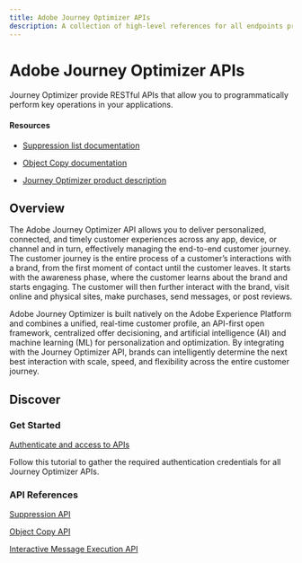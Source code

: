 ```yaml
---
title: Adobe Journey Optimizer APIs
description: A collection of high-level references for all endpoints provided by Adobe Journey Optimizer APIs.
---
```


<Hero slots="heading, text"/> 

# Adobe Journey Optimizer APIs

Journey Optimizer provide RESTful APIs that allow you to programmatically perform key operations in your applications.

<Resources slots="heading, links"/>

#### Resources

* [Suppression list documentation](https://experienceleague.adobe.com/docs/journey-optimizer/using/reporting/deliverability/suppression-list.html)

* [Object Copy documentation](https://experienceleague.adobe.com/docs/journey-optimizer/using/access-control/sandboxes.html)

* [Journey Optimizer product description](https://helpx.adobe.com/legal/product-descriptions/adobe-journey-optimizer.html)

## Overview

The Adobe Journey Optimizer API allows you to deliver personalized, connected, and timely customer experiences across any app, device, or channel and in turn, effectively managing the end-to-end customer journey. The customer journey is the entire process of a customer’s interactions with a brand, from the first moment of contact until the customer leaves. It starts with the awareness phase, where the customer learns about the brand and starts engaging. The customer will then further interact with the brand, visit online and physical sites, make purchases, send messages, or post reviews.

Adobe Journey Optimizer is built natively on the Adobe Experience Platform and combines a unified, real-time customer profile, an API-first open framework, centralized offer decisioning, and artificial intelligence (AI) and machine learning (ML) for personalization and optimization. By integrating with the Journey Optimizer API, brands can intelligently determine the next best interaction with scale, speed, and flexibility across the entire customer journey. 

## Discover 

<DiscoverBlock slots="heading, link, text"/>

### Get Started

[Authenticate and access to APIs](references/authentication.md)
    
Follow this tutorial to gather the required authentication credentials for all Journey Optimizer APIs.

<DiscoverBlock slots="heading, link, text"/>

### API References

<DiscoverBlock slots="link, text"/>

[Suppression API](references/suppression.md)

[Object Copy API](references/sandbox.md)

[Interactive Message Execution API](references/messaging.md)

